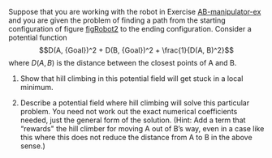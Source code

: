 

Suppose that you are working with the robot in
Exercise <a href="#">AB-manipulator-ex</a> and you are given the
problem of finding a path from the starting configuration of
figure <a href="figRobot2">figRobot2</a> to the ending configuration. Consider a potential
function $$D(A, {Goal})^2 + D(B, {Goal})^2 + \frac{1}{D(A, B)^2}$$
where $D(A,B)$ is the distance between the closest points of A and B.<br>

1.  Show that hill climbing in this potential field will get stuck in a
    local minimum.<br>

2.  Describe a potential field where hill climbing will solve this
    particular problem. You need not work out the exact numerical
    coefficients needed, just the general form of the solution. (Hint:
    Add a term that “rewards" the hill climber for moving A out of B’s
    way, even in a case like this where this does not reduce the
    distance from A to B in the above sense.)<br>
